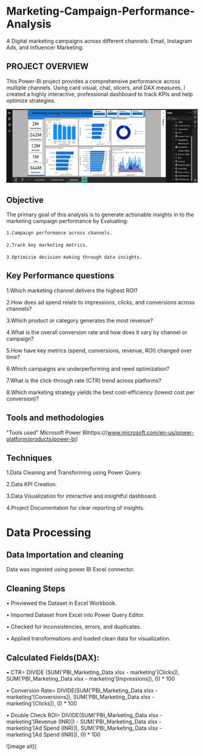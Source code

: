 # Marketing-Campaign-Performance-Analysis
  A Digital  marketing campaigns across different channels: Email, Instagram Ads, and  Influencer Marketing.

  ## PROJECT OVERVIEW
  This Power-Bi project provides a comprehensive performance across multiple channels. Using card visual, chat, slicers, and DAX measures, I created a highly interactive, professional dashboard to track KPIs and help optimize strategies.
 
  ![image alt](https://github.com/Chisom965/Marketing-Campaign-Performance-Analysis/blob/de35372089dd1b2bf499703ea00c8cb1c73bd2b4/PBI%20Marketing%20Campaign%20Performance%20Analysis.png)

## Objective
   The primary goal of this analysis is to generate actionable insights in to the marketing campaign performance by Evaluating:
   
    1.Campaign performance across channels. 
    
    2.Track key marketing metrics.
    
    3.Optimizie decision making through data insights.
  
  
## Key Performance questions
1.Which marketing channel delivers the highest ROI? 

2.How does ad spend relate to impressions, clicks, and conversions across channels?

3.Which product or category generates the most revenue?

4.What is the overall conversion rate and how does it vary by channel or campaign?

5.How have key metrics (spend, conversions, revenue, ROI) changed over time?

6.Which campaigns are underperforming and need optimization? 

7.What is the click-through rate (CTR) trend across platforms?

8.Which marketing strategy yields the best cost-efficiency (lowest cost per conversion)?

## Tools and methodologies
  "Tools used" Microsoft Power BIhttps:(//www.microsoft.com/en-us/power-platform/products/power-bi)
  
## Techniques
1.Data Cleaning and Transforming using Power Query.

2.Data KPI Creation.

3.Data Visualization for interactive and insightful dashboard.

4.Project Documentation for clear reporting of insights.

# Data Processing

## Data Importation and cleaning

Data was ingested using power BI Excel connector.

## Cleaning Steps
•	Previewed the Dataset in Excel Workbook.

•	Imported Dataset from Excel into Power Query Editor.

•	Checked for inconsistencies, errors, and duplicates.

•	Applied transformations and loaded clean data for visualization.

## Calculated Fields(DAX):
•	CTR= DIVIDE (SUM('PBI_Marketing_Data xlsx - marketing'[Clicks]), SUM('PBI_Marketing_Data xlsx - marketing'[Impressions]), 0) * 100

•	Conversion Rate=  DIVIDE(SUM('PBI_Marketing_Data xlsx - marketing'[Conversions]), SUM('PBI_Marketing_Data xlsx - marketing'[Clicks]), 0) * 100

•	Double Check ROI=  DIVIDE(SUM('PBI_Marketing_Data xlsx - marketing'[Revenue (INR)]) - SUM('PBI_Marketing_Data xlsx - marketing'[Ad Spend (INR)]), SUM('PBI_Marketing_Data xlsx - marketing'[Ad Spend (INR)]), 0) * 100

 ![image alt](

  
